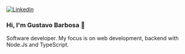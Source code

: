 <!--
**gustavocgb/gustavocgb** is a ✨ _special_ ✨ repository because its `README.md` (this file) appears on your GitHub profile.

Here are some ideas to get you started:

- 🔭 I’m currently working on ...
- 🌱 I’m currently learning ...
- 👯 I’m looking to collaborate on ...
- 🤔 I’m looking for help with ...
- 💬 Ask me about ...
- 📫 How to reach me: ...
- 😄 Pronouns: ...
- ⚡ Fun fact: ...
-->

[![Linkedin](https://img.shields.io/badge/Linkedin-0E76A8?style=for-the-badge&logo=linkedin&logoColor=FFFFFF)](https://www.linkedin.com/in/gustavo-barbosa-39829819b/)

### Hi, I'm Gustavo Barbosa 👋
Software developer.
My focus is on web development, backend with Node.Js and TypeScript.
